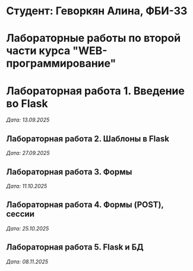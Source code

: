 # Студент: Геворкян Алина, ФБИ-33

# Лабораторные работы по второй части курса "WEB-программирование"

# Лабораторная работа 1. Введение во Flask

*Дата: 13.09.2025*

## Лабораторная работа 2. Шаблоны в Flask

*Дата: 27.09.2025*

## Лабораторная работа 3. Формы

*Дата: 11.10.2025*

## Лабораторная работа 4. Формы (POST), сессии

*Дата: 25.10.2025*

## Лабораторная работа 5. Flask и БД

*Дата: 08.11.2025*
